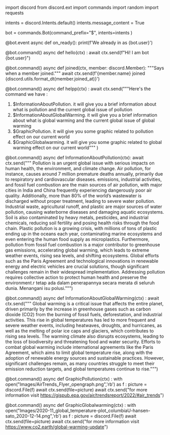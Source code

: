 import discord
from discord.ext import commands
import random
import requests

intents = discord.Intents.default()
intents.message_content = True

bot = commands.Bot(command_prefix="$", intents=intents )


@bot.event
async def on_ready():
    print(f'We already in as {bot.user}')

@bot.command()
async def hello(ctx) :
    await ctx.send(f"Hi! I am bot {bot.user}")

@bot.command()
async def joined(ctx, member: discord.Member):
    """Says when a member joined."""
    await ctx.send(f'{member.name} joined {discord.utils.format_dt(member.joined_at)}')

@bot.command()
async def helpp(ctx) :
    await ctx.send("""Here's the command we have : 
1. $InformationAboutPollution. it will give you a brief information about
    what is pollution and the current global issue of pollution
2. $InformationAboutGlobalWarming. it will give you a brief information about
    what is global warming and the current global issue of global warming
3. $GraphicPollution. it will give you some graphic related to pollution effect on our current world
4. $GraphicGlobalwarming. it will give you some graphic related to global warming effect on our current world"""
                   )

@bot.command()
async def InformationAboutPollution(ctx):
    await ctx.send("""
Pollution is an urgent global issue with serious impacts on human health, the environment, and climate change. Air pollution, for instance, causes around 7 million premature deaths annually, primarily due to respiratory and cardiovascular diseases. 
emissions, industrial activities, and fossil fuel combustion are the main sources of air pollution, with major cities in India and China frequently experiencing dangerously poor air quality. Additionally, more than 80% of the world’s wastewater 
is discharged without proper treatment, leading to severe water pollution. Industrial waste, agricultural runoff, and plastic are major sources of water pollution, causing waterborne diseases and damaging aquatic ecosystems. Soil is also contaminated 
by heavy metals, pesticides, and industrial chemicals, reducing soil fertility and posing health risks through the food chain. Plastic pollution is a growing crisis, with millions of tons of plastic ending up in the oceans each year, contaminating 
marine ecosystems and even entering the human food supply as microplastics. Furthermore, pollution from fossil fuel combustion is a major contributor to greenhouse gas emissions, accelerating global warming, which leads to extreme weather events, 
rising sea levels, and shifting ecosystems. Global efforts such as the Paris Agreement and technological innovations in renewable energy and electric vehicles are crucial solutions, though significant challenges remain in their widespread implementation. 
Addressing pollution requires collective action to protect human health and preserve the environment.r tetap ada dalam penerapannya secara merata di seluruh dunia. Menangani isu polusi.""")
    
@bot.command()
async def InformationAboutGlobalWarming(ctx) :
    await ctx.send("""
Global warming is a critical issue that affects the entire planet, driven primarily by the increase in greenhouse gases such as carbon dioxide (CO2) from the burning of fossil fuels, deforestation, and industrial activities. This rise in global 
temperatures has led to more frequent and severe weather events, including heatwaves, droughts, and hurricanes, as well as the melting of polar ice caps and glaciers, which contributes to rising sea levels. The warming climate also disrupts 
ecosystems, leading to the loss of biodiversity and threatening food and water security. Efforts to combat global warming include international agreements like the Paris Agreement, which aims to limit global temperature rise, along with the adoption of 
renewable energy sources and sustainable practices. However, significant challenges remain, as many countries struggle to meet their emission reduction targets, and global temperatures continue to rise.""")

@bot.command()
async def GraphicPollution(ctx) :
    with open("Images/AirTrends_Flyer_opengraph.png",'rb') as f :
        picture = discord.File(f)
    await ctx.send(file=picture)
    await ctx.send("for more information visit https://gispub.epa.gov/air/trendsreport/2022/#air_trends")

@bot.command()
async def GraphicGlobalwarming(ctx) :
    with open("Images/2020-11_global_temperature-plot_columbiaU-hansen-sato_2020-12-14.png",'rb') as f :
        picture = discord.File(f)
    await ctx.send(file=picture)
    await ctx.send("for more information visit https://www.co2.earth/global-warming-update")




